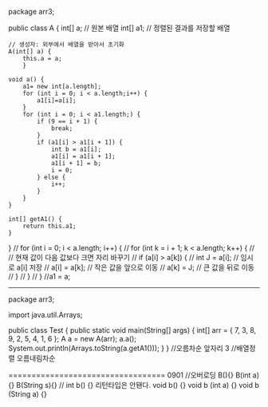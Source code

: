 package arr3;

public class A {
	int[] a; // 원본 배열
	int[] a1; // 정렬된 결과를 저장할 배열

	// 생성자: 외부에서 배열을 받아서 초기화
	A(int[] a) {
		this.a = a; 
		}

	void a() {
		a1= new int[a.length];
		for (int i = 0; i < a.length;i++) {
			a1[i]=a[i];
		}
		for (int i = 0; i < a1.length;) {
			if (9 == i + 1) {
				break;
			}
			if (a1[i] > a1[i + 1]) {
				int b = a1[i];
				a1[i] = a1[i + 1];
				a1[i + 1] = b;
				i = 0;
			} else {
				i++;
			}
		}
	}

	int[] getA1() {
		return this.a1;
	}
}
//        for (int i = 0; i < a.length; i++) {
//            for (int k = i + 1; k < a.length; k++) {
//                // 현재 값이 다음 값보다 크면 자리 바꾸기
//                if (a[i] > a[k]) {
//                    int J = a[i];   // 임시로 a[i] 저장
//                    a[i] = a[k];    // 작은 값을 앞으로 이동
//                    a[k] = J;       // 큰 값을 뒤로 이동
//                }
//            }
//        }
//a1 = a;

--------






package arr3;

import java.util.Arrays;

public class Test {
	public static void main(String[] args) {
		int[] arr = { 7, 3, 8, 9, 2, 5, 4, 1, 6 };
		A a = new A(arr);
		a.a();
		System.out.println(Arrays.toString(a.getA1()));
	}
}
//오름차순 앞자리 3
//배열정렬 오름내림차순




================================== 0901
	//오버로딩
B(){}
	B(int a){}
	B(String s){}
	// int b() {} 리턴타입은 안됀다. 
	void b() {}
	void b (int a) {}
	void b (String a) {}
	


	
